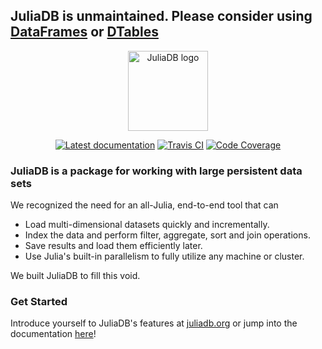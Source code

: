 ## JuliaDB is unmaintained. Please consider using [DataFrames](https://github.com/JuliaData/DataFrames.jl) or [DTables](https://github.com/JuliaParallel/DTables.jl)

<p align="center"><a href="http://juliadb.org" target="_blank"><img width="128" src="https://user-images.githubusercontent.com/25916/36773410-843e61b0-1c7f-11e8-818b-3edb08da8f41.png" alt="JuliaDB logo"></a></p>

<p align="center">
<a href="https://juliadata.github.io/JuliaDB.jl/latest/" target="_blank"><img src="https://img.shields.io/badge/docs-latest-blue.svg" alt="Latest documentation"></a>
<a href="https://travis-ci.org/JuliaData/JuliaDB.jl" target="_blank"><img src="https://travis-ci.org/JuliaData/JuliaDB.jl.svg?branch=master" alt="Travis CI"></a>
<a href="https://codecov.io/gh/JuliaData/JuliaDB.jl" target="_blank"><img src="https://codecov.io/gh/JuliaData/JuliaDB.jl/branch/master/graph/badge.svg" alt="Code Coverage"></a>
</p>


### JuliaDB is a package for working with large persistent data sets

We recognized the need for an all-Julia, end-to-end tool that can

- Load multi-dimensional datasets quickly and incrementally.
- Index the data and perform filter, aggregate, sort and join operations.
- Save results and load them efficiently later.
- Use Julia's built-in parallelism to fully utilize any machine or cluster.

We built JuliaDB to fill this void.


### Get Started

Introduce yourself to JuliaDB's features at [juliadb.org](https://juliadb.org) or jump into the documentation [here](https://juliadata.github.io/JuliaDB.jl/latest/)!
